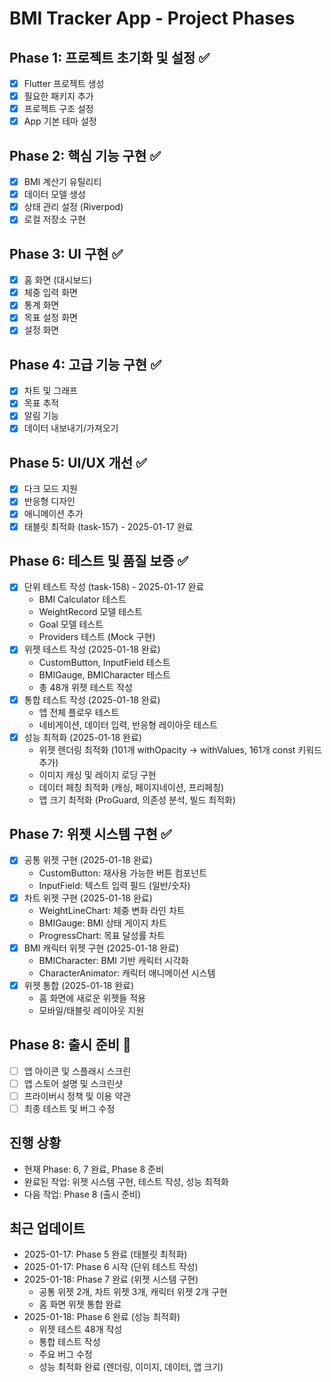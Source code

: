 # BMI Tracker App - Project Phases

## Phase 1: 프로젝트 초기화 및 설정 ✅
- [x] Flutter 프로젝트 생성
- [x] 필요한 패키지 추가
- [x] 프로젝트 구조 설정
- [x] App 기본 테마 설정

## Phase 2: 핵심 기능 구현 ✅
- [x] BMI 계산기 유틸리티
- [x] 데이터 모델 생성
- [x] 상태 관리 설정 (Riverpod)
- [x] 로컬 저장소 구현

## Phase 3: UI 구현 ✅
- [x] 홈 화면 (대시보드)
- [x] 체중 입력 화면
- [x] 통계 화면
- [x] 목표 설정 화면
- [x] 설정 화면

## Phase 4: 고급 기능 구현 ✅
- [x] 차트 및 그래프
- [x] 목표 추적
- [x] 알림 기능
- [x] 데이터 내보내기/가져오기

## Phase 5: UI/UX 개선 ✅
- [x] 다크 모드 지원
- [x] 반응형 디자인
- [x] 애니메이션 추가
- [x] 태블릿 최적화 (task-157) - 2025-01-17 완료

## Phase 6: 테스트 및 품질 보증 ✅
- [x] 단위 테스트 작성 (task-158) - 2025-01-17 완료
  - BMI Calculator 테스트
  - WeightRecord 모델 테스트
  - Goal 모델 테스트
  - Providers 테스트 (Mock 구현)
- [x] 위젯 테스트 작성 (2025-01-18 완료)
  - CustomButton, InputField 테스트
  - BMIGauge, BMICharacter 테스트
  - 총 48개 위젯 테스트 작성
- [x] 통합 테스트 작성 (2025-01-18 완료)
  - 앱 전체 플로우 테스트
  - 네비게이션, 데이터 입력, 반응형 레이아웃 테스트
- [x] 성능 최적화 (2025-01-18 완료)
  - 위젯 렌더링 최적화 (101개 withOpacity → withValues, 161개 const 키워드 추가)
  - 이미지 캐싱 및 레이지 로딩 구현
  - 데이터 페칭 최적화 (캐싱, 페이지네이션, 프리페칭)
  - 앱 크기 최적화 (ProGuard, 의존성 분석, 빌드 최적화)

## Phase 7: 위젯 시스템 구현 ✅
- [x] 공통 위젯 구현 (2025-01-18 완료)
  - CustomButton: 재사용 가능한 버튼 컴포넌트
  - InputField: 텍스트 입력 필드 (일반/숫자)
- [x] 차트 위젯 구현 (2025-01-18 완료)
  - WeightLineChart: 체중 변화 라인 차트
  - BMIGauge: BMI 상태 게이지 차트
  - ProgressChart: 목표 달성률 차트
- [x] BMI 캐릭터 위젯 구현 (2025-01-18 완료)
  - BMICharacter: BMI 기반 캐릭터 시각화
  - CharacterAnimator: 캐릭터 애니메이션 시스템
- [x] 위젯 통합 (2025-01-18 완료)
  - 홈 화면에 새로운 위젯들 적용
  - 모바일/태블릿 레이아웃 지원

## Phase 8: 출시 준비 🔄
- [ ] 앱 아이콘 및 스플래시 스크린
- [ ] 앱 스토어 설명 및 스크린샷
- [ ] 프라이버시 정책 및 이용 약관
- [ ] 최종 테스트 및 버그 수정

## 진행 상황
- 현재 Phase: 6, 7 완료, Phase 8 준비
- 완료된 작업: 위젯 시스템 구현, 테스트 작성, 성능 최적화
- 다음 작업: Phase 8 (출시 준비)

## 최근 업데이트
- 2025-01-17: Phase 5 완료 (태블릿 최적화)
- 2025-01-17: Phase 6 시작 (단위 테스트 작성)
- 2025-01-18: Phase 7 완료 (위젯 시스템 구현)
  - 공통 위젯 2개, 차트 위젯 3개, 캐릭터 위젯 2개 구현
  - 홈 화면 위젯 통합 완료
- 2025-01-18: Phase 6 완료 (성능 최적화)
  - 위젯 테스트 48개 작성
  - 통합 테스트 작성
  - 주요 버그 수정
  - 성능 최적화 완료 (렌더링, 이미지, 데이터, 앱 크기)